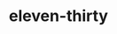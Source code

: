 ---
layout: travel&places
title: eleven-thirty
emoji: eleven_thirty
permalink: 🕦.html
image: assets/img/3moji/eleven_thirty.png
---